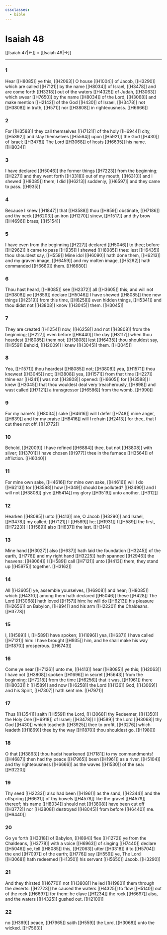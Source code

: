 ```yaml
---
cssclasses:
  - bible
---
```

# Isaiah 48

[[Isaiah 47|←]] • [[Isaiah 49|→]]

---

### 1
Hear [[H8085]] ye this, [[H2063]] O house [[H1004]] of Jacob, [[H3290]] which are called [[H7121]] by the name [[H8034]] of Israel, [[H3478]] and are come forth [[H3318]] out of the waters [[H4325]] of Judah, [[H3063]] which swear [[H7650]] by the name [[H8034]] of the Lord, [[H3068]] and make mention [[H2142]] of the God [[H430]] of Israel, [[H3478]] not [[H3808]] in truth, [[H571]] nor [[H3808]] in righteousness. [[H6666]]

### 2
For [[H3588]] they call themselves [[H7121]] of the holy [[H6944]] city, [[H5892]] and stay themselves [[H5564]] upon [[H5921]] the God [[H430]] of Israel; [[H3478]] The Lord [[H3068]] of hosts [[H6635]] his name. [[H8034]]

### 3
I have declared [[H5046]] the former things [[H7223]] from the beginning; [[H227]] and they went forth [[H3318]] out of my mouth, [[H6310]] and I shewed [[H8085]] them; I did [[H6213]] suddenly, [[H6597]] and they came to pass. [[H935]]

### 4
Because I knew [[H1847]] that [[H3588]] thou [[H859]] obstinate, [[H7186]] and thy neck [[H6203]] an iron [[H1270]] sinew, [[H1517]] and thy brow [[H4696]] brass; [[H5154]]

### 5
I have even from the beginning [[H227]] declared [[H5046]] to thee; before [[H2962]] it came to pass [[H935]] I shewed [[H8085]] thee: lest [[H6435]] thou shouldest say, [[H559]] Mine idol [[H6090]] hath done them, [[H6213]] and my graven image, [[H6459]] and my molten image, [[H5262]] hath commanded [[H6680]] them. [[H6680]]

### 6
Thou hast heard, [[H8085]] see [[H2372]] all [[H3605]] this; and will not [[H3808]] ye [[H859]] declare [[H5046]] I have shewed [[H8085]] thee new things [[H2319]] from this time, [[H6258]] even hidden things, [[H5341]] and thou didst not [[H3808]] know [[H3045]] them. [[H3045]]

### 7
They are created [[H1254]] now, [[H6258]] and not [[H3808]] from the beginning; [[H227]] even before [[H6440]] the day [[H3117]] when thou heardest [[H8085]] them not; [[H3808]] lest [[H6435]] thou shouldest say, [[H559]] Behold, [[H2009]] I knew [[H3045]] them. [[H3045]]

### 8
Yea, [[H1571]] thou heardest [[H8085]] not; [[H3808]] yea, [[H1571]] thou knewest [[H3045]] not; [[H3808]] yea, [[H1571]] from that time [[H227]] thine ear [[H241]] was not [[H3808]] opened: [[H6605]] for [[H3588]] I knew [[H3045]] that thou wouldest deal very treacherously, [[H898]] and wast called [[H7121]] a transgressor [[H6586]] from the womb. [[H990]]

### 9
For my name's [[H8034]] sake [[H4616]] will I defer [[H748]] mine anger, [[H639]] and for my praise [[H8416]] will I refrain [[H2413]] for thee, that I cut thee not off. [[H3772]]

### 10
Behold, [[H2009]] I have refined [[H6884]] thee, but not [[H3808]] with silver; [[H3701]] I have chosen [[H977]] thee in the furnace [[H3564]] of affliction. [[H6040]]

### 11
For mine own sake, [[H4616]] for mine own sake, [[H4616]] will I do [[H6213]] for [[H3588]] how [[H349]] should be polluted? [[H2490]] and I will not [[H3808]] give [[H5414]] my glory [[H3519]] unto another. [[H312]]

### 12
Hearken [[H8085]] unto [[H413]] me, O Jacob [[H3290]] and Israel, [[H3478]] my called; [[H7121]] I [[H589]] he; [[H1931]] I [[H589]] the first, [[H7223]] I [[H589]] also [[H637]] the last. [[H314]]

### 13
Mine hand [[H3027]] also [[H637]] hath laid the foundation [[H3245]] of the earth, [[H776]] and my right hand [[H3225]] hath spanned [[H2946]] the heavens: [[H8064]] I [[H589]] call [[H7121]] unto [[H413]] them, they stand up [[H5975]] together. [[H3162]]

### 14
All [[H3605]] ye, assemble yourselves, [[H6908]] and hear; [[H8085]] which [[H4310]] among them hath declared [[H5046]] these [[H428]] The Lord [[H3068]] hath loved [[H157]] him: he will do [[H6213]] his pleasure [[H2656]] on Babylon, [[H894]] and his arm [[H2220]] the Chaldeans. [[H3778]]

### 15
I, [[H589]] I, [[H589]] have spoken; [[H1696]] yea, [[H637]] I have called [[H7121]] him: I have brought [[H935]] him, and he shall make his way [[H1870]] prosperous. [[H6743]]

### 16
Come ye near [[H7126]] unto me, [[H413]] hear [[H8085]] ye this; [[H2063]] I have not [[H3808]] spoken [[H1696]] in secret [[H5643]] from the beginning; [[H7218]] from the time [[H6256]] that it was, [[H1961]] there [[H8033]] I: [[H589]] and now [[H6258]] the Lord [[H136]] God, [[H3069]] and his Spirit, [[H7307]] hath sent me. [[H7971]]

### 17
Thus [[H3541]] saith [[H559]] the Lord, [[H3068]] thy Redeemer, [[H1350]] the Holy One [[H6918]] of Israel; [[H3478]] I [[H589]] the Lord [[H3068]] thy God [[H430]] which teacheth [[H3925]] thee to profit, [[H3276]] which leadeth [[H1869]] thee by the way [[H1870]] thou shouldest go. [[H1980]]

### 18
O that [[H3863]] thou hadst hearkened [[H7181]] to my commandments! [[H4687]] then had thy peace [[H7965]] been [[H1961]] as a river, [[H5104]] and thy righteousness [[H6666]] as the waves [[H1530]] of the sea: [[H3220]]

### 19
Thy seed [[H2233]] also had been [[H1961]] as the sand, [[H2344]] and the offspring [[H6631]] of thy bowels [[H4578]] like the gravel [[H4579]] thereof; his name [[H8034]] should not [[H3808]] have been cut off [[H3772]] nor [[H3808]] destroyed [[H8045]] from before [[H6440]] me. [[H6440]]

### 20
Go ye forth [[H3318]] of Babylon, [[H894]] flee [[H1272]] ye from the Chaldeans, [[H3778]] with a voice [[H6963]] of singing [[H7440]] declare [[H5046]] ye, tell [[H8085]] this, [[H2063]] utter [[H3318]] it to [[H5704]] the end [[H7097]] of the earth; [[H776]] say [[H559]] ye, The Lord [[H3068]] hath redeemed [[H1350]] his servant [[H5650]] Jacob. [[H3290]]

### 21
And they thirsted [[H6770]] not [[H3808]] he led [[H1980]] them through the deserts: [[H2723]] he caused the waters [[H4325]] to flow [[H5140]] out of the rock [[H6697]] for them: he clave [[H1234]] the rock [[H6697]] also, and the waters [[H4325]] gushed out. [[H2100]]

### 22
no [[H369]] peace, [[H7965]] saith [[H559]] the Lord, [[H3068]] unto the wicked. [[H7563]]